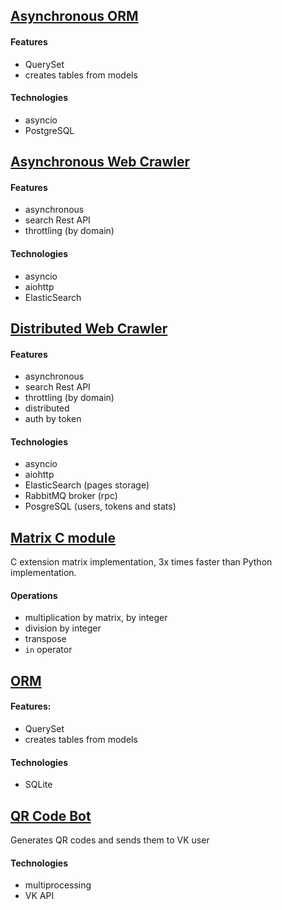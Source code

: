 ## [Asynchronous ORM](asyncorm)
#### Features
- QuerySet
- creates tables from models
#### Technologies
- asyncio
- PostgreSQL

## [Asynchronous Web Crawler](crawler)
#### Features
- asynchronous
- search Rest API
- throttling (by domain)
#### Technologies
- asyncio
- aiohttp
- ElasticSearch

## [Distributed Web Crawler](distributed-crawler)
#### Features
- asynchronous
- search Rest API
- throttling (by domain)
- distributed
- auth by token
#### Technologies
- asyncio
- aiohttp
- ElasticSearch (pages storage)
- RabbitMQ broker (rpc)
- PosgreSQL (users, tokens and stats)

## [Matrix C module](matrix)
C extension matrix implementation, 3x times faster than Python implementation.
#### Operations
- multiplication by matrix, by integer
- division by integer
- transpose
- `in` operator

## [ORM](orm)
#### Features:
- QuerySet
- creates tables from models
#### Technologies
- SQLite

## [QR Code Bot](qr)
Generates QR codes and sends them to VK user
#### Technologies
- multiprocessing
- VK API
